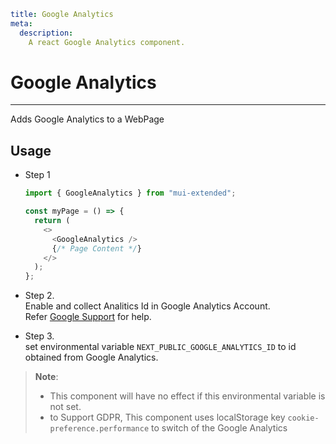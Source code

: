 ```YAML
title: Google Analytics
meta:
  description:
    A react Google Analytics component.
```

# Google Analytics

---

Adds Google Analytics to a WebPage

## Usage

- Step 1

  ```typescript
  import { GoogleAnalytics } from "mui-extended";

  const myPage = () => {
    return (
      <>
        <GoogleAnalytics />
        {/* Page Content */}
      </>
    );
  };
  ```

- Step 2.  
  Enable and collect Analitics Id in Google Analytics Account.  
  Refer [Google Support](https://support.google.com/analytics/answer/9304153?hl=en&ref_topic=12156336) for help.

- Step 3.  
  set environmental variable `NEXT_PUBLIC_GOOGLE_ANALYTICS_ID` to id obtained from Google Analytics.

> **Note**:
>
> - This component will have no effect if this environmental variable is not set.
> - to Support GDPR, This component uses localStorage key `cookie-preference.performance` to switch of the Google Analytics

